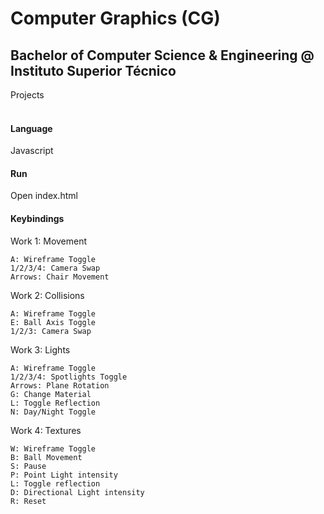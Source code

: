 # Computer Graphics (CG)
## Bachelor of Computer Science & Engineering @ Instituto Superior Técnico
Projects
<br><br>

#### Language
Javascript

#### Run
Open index.html

#### Keybindings
Work 1: Movement
```
A: Wireframe Toggle
1/2/3/4: Camera Swap
Arrows: Chair Movement
```

Work 2: Collisions
```
A: Wireframe Toggle
E: Ball Axis Toggle
1/2/3: Camera Swap
```

Work 3: Lights
```
A: Wireframe Toggle
1/2/3/4: Spotlights Toggle
Arrows: Plane Rotation
G: Change Material
L: Toggle Reflection
N: Day/Night Toggle
```

Work 4: Textures
```
W: Wireframe Toggle
B: Ball Movement
S: Pause
P: Point Light intensity
L: Toggle reflection
D: Directional Light intensity
R: Reset
```
